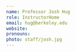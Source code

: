 ```yaml
---
name: Professor Josh Hug
role: InstructorHome
email: hug@berkeley.edu
website:
pronouns: 	
photo: staff/josh.jpg
---
```

